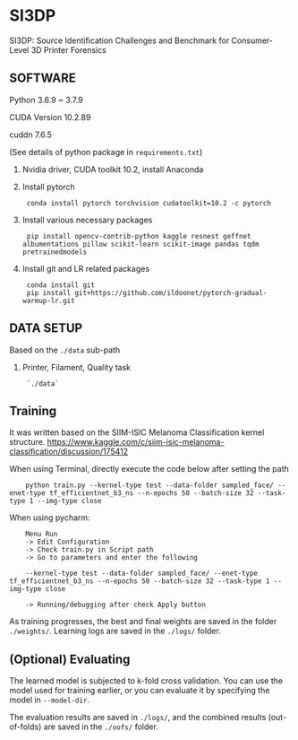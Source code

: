 # SI3DP

SI3DP: Source Identification Challenges and Benchmark for Consumer-Level 3D Printer Forensics


## SOFTWARE 


Python 3.6.9 ~ 3.7.9

CUDA Version 10.2.89

cuddn 7.6.5

(See details of python package in `requirements.txt`)

1. Nvidia driver, CUDA toolkit 10.2, install Anaconda

2. Install pytorch 

        conda install pytorch torchvision cudatoolkit=10.2 -c pytorch

3. Install various necessary packages

        pip install opencv-contrib-python kaggle resnest geffnet albumentations pillow scikit-learn scikit-image pandas tqdm pretrainedmodels
        
4. Install git and LR related packages

        conda install git
        pip install git+https://github.com/ildoonet/pytorch-gradual-warmup-lr.git

## DATA SETUP 

Based on the `./data` sub-path

1. Printer, Filament, Quality task 

        `./data`



## Training


It was written based on the SIIM-ISIC Melanoma Classification kernel structure. https://www.kaggle.com/c/siim-isic-melanoma-classification/discussion/175412



When using Terminal, directly execute the code below after setting the path

        python train.py --kernel-type test --data-folder sampled_face/ --enet-type tf_efficientnet_b3_ns --n-epochs 50 --batch-size 32 --task-type 1 --img-type close

When using pycharm:

        Menu Run 
        -> Edit Configuration 
        -> Check train.py in Script path
        -> Go to parameters and enter the following

        --kernel-type test --data-folder sampled_face/ --enet-type tf_efficientnet_b3_ns --n-epochs 50 --batch-size 32 --task-type 1 --img-type close

        -> Running/debugging after check Apply button

As training progresses, the best and final weights are saved in the folder `./weights/`. Learning logs are saved in the `./logs/` folder.


## (Optional) Evaluating

The learned model is subjected to k-fold cross validation. You can use the model used for training earlier, or you can evaluate it by specifying the model in `--model-dir`.

The evaluation results are saved in `./logs/`, and the combined results (out-of-folds) are saved in the `./oofs/` folder.

